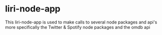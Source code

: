 # liri-node-app

This liri-node-app is used to make calls to several node packages and api's more specifically the Twitter & Spotify node packages and the omdb api
